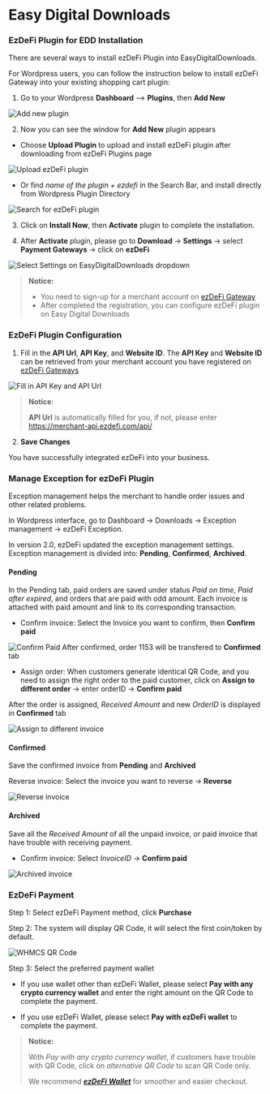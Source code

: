 # Easy Digital Downloads

### EzDeFi Plugin for EDD Installation

There are several ways to install ezDeFi Plugin into EasyDigitalDownloads.

For Wordpress users, you can follow the instruction below to install ezDeFi Gateway into your existing shopping cart plugin:

1. Go to your Wordpress **Dashboard** --> **Plugins**, then **Add New**

 ![](../../img/add-new.png "Add new plugin")

2. Now you can see the window for **Add New** plugin appears

* Choose **Upload Plugin** to upload and install ezDeFi plugin after downloading from ezDeFi Plugins page

![](../../img/upload.png "Upload ezDeFi plugin")

* Or find *name of the plugin + ezdefi* in the Search Bar, and install directly from Wordpress Plugin Directory

![](../../img/edd-search.png "Search for ezDeFi plugin")

3. Click on **Install Now**, then **Activate** plugin to complete the installation.

4. After **Activate** plugin, please go to **Download** -> **Settings** -> select **Payment Gateways** -> click on **ezDeFi**

![Select Settings on EasyDigitalDownloads dropdown](../../img/edd.png "EDD settings")

> **Notice:**
> * You need to sign-up for a merchant account on [ezDeFi Gateway](https://merchant.ezdefi.com/register?utm_source=docs)
> * After completed the registration, you can configure ezDeFi plugin on Easy Digital Downloads

### EzDeFi Plugin Configuration

1. Fill in the **API Url**, **API Key**, and **Website ID**. The **API Key** and **Website ID** can be retrieved from your merchant account you have registered on [ezDeFi Gateways](https://merchant.ezdefi.com/register?utm_source=docs)

![Fill in API Key and API Url](../../img/edd-api.png "API Key, API Url, and Website ID")

> **Notice**:
>
> **API Url** is automatically filled for you, if not, please enter https://merchant-api.ezdefi.com/api/


2. **Save Changes**

You have successfully integrated ezDeFi into your business.

### Manage Exception for ezDeFi Plugin

Exception management helps the merchant to handle order issues and other related problems.

In Wordpress interface, go to Dashboard -> Downloads -> Exception management -> ezDeFi Exception.


In version 2.0, ezDeFi updated the exception management settings. Exception management is divided into: **Pending**, **Confirmed**, **Archived**.

#### Pending

In the Pending tab, paid orders are saved under status *Paid on time*, *Paid after expired*, and orders that are paid with odd amount. Each invoice is attached with paid amount and link to its corresponding transaction.

* Confirm invoice: Select the Invoice you want to confirm, then **Confirm paid**

![Confirm Paid](../../img/edd-exception.png "Confirm Paid")
After confirmed, order 1153 will be transfered to **Confirmed** tab

* Assign order: When customers generate identical QR Code, and you need to assign the right order to the paid customer, click on **Assign to different order** -> enter orderID -> **Confirm paid**

After the order is assigned, *Received Amount* and new *OrderID* is displayed in **Confirmed** tab

![Assign to different invoice](../../img/edd-exception1.png "Assign to different order")

#### Confirmed

Save the confirmed invoice from **Pending** and **Archived**

Reverse invoice: Select the invoice you want to reverse -> **Reverse**

![Reverse invoice](../../img/edd-exception2.png "Reverse invoice")

#### Archived

Save all the *Received Amount* of all the unpaid invoice, or paid invoice that have trouble with receiving payment.

* Confirm invoice: Select *InvoiceID* -> **Confirm paid**

![Archived invoice](../../img/edd-exception4.png "Archived invoice")

### EzDeFi Payment

Step 1: Select ezDeFi Payment method, click **Purchase**

Step 2: The system will display QR Code, it will select the first coin/token by default.

![WHMCS QR Code](../../img/whmcs-qr.png "WHMCS QR Code")

Step 3: Select the preferred payment wallet

* If you use wallet other than ezDeFi Wallet, please select **Pay with any crypto currency wallet** and enter the right amount on the QR Code to complete the payment.

* If you use ezDeFi Wallet, please select **Pay with ezDeFi wallet** to complete the payment.

> **Notice:** 
>
> With *Pay with any crypto currency wallet*, if customers have trouble with QR Code, click on *alternative QR Code* to scan QR Code only.
> 
> We recommend ***[ezDeFi Wallet](https://ezdefi.com/wallet/)*** for smoother and easier checkout.
